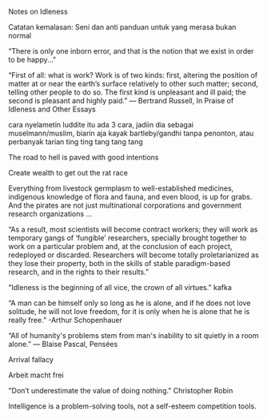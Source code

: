 Notes on Idleness

Catatan kemalasan: Seni dan anti panduan untuk yang merasa bukan normal

“There is only one inborn error, and that is the notion that we exist in order to be happy..."

“First of all: what is work? Work is of two kinds: first, altering the position of matter at or near the earth’s surface relatively to other such matter; second, telling other people to do so. The first kind is unpleasant and ill paid; the second is pleasant and highly paid.”
― Bertrand Russell, In Praise of Idleness and Other Essays

cara nyelametin luddite itu ada 3 cara, jadiin dia sebagai muselmann/muslim, biarin aja kayak bartleby/gandhi tanpa penonton, atau perbanyak tarian ting ting tang tang tang

The road to hell is paved with good intentions

Create wealth to get out the rat race

Everything from livestock germplasm to well-established medicines, indigenous knowledge of flora and fauna, and even blood, is up for grabs. And the pirates are not just multinational corporations and government research organizations …

“As a result, most scientists will become contract workers; they will work as
temporary gangs of ‘fungible’ researchers, specially brought together to work
on a particular problem and, at the conclusion of each project, redeployed or
discarded. Researchers will become totally proletarianized as they lose their property, both in the skills of stable paradigm-based research, and in the rights to their results.”

"Idleness is the beginning of all vice, the crown of all virtues." kafka

“A man can be himself only so long as he is alone, and if he does not love solitude, he will not love freedom, for it is only when he is alone that he is really free.” -Arthur Schopenhauer

“All of humanity's problems stem from man's inability to sit quietly in a room alone.” ― Blaise Pascal, Pensées 

Arrival fallacy

Arbeit macht frei

"Don’t underestimate the value of doing nothing." Christopher Robin

Intelligence is a problem-solving tools, not a self-esteem competition tools.



